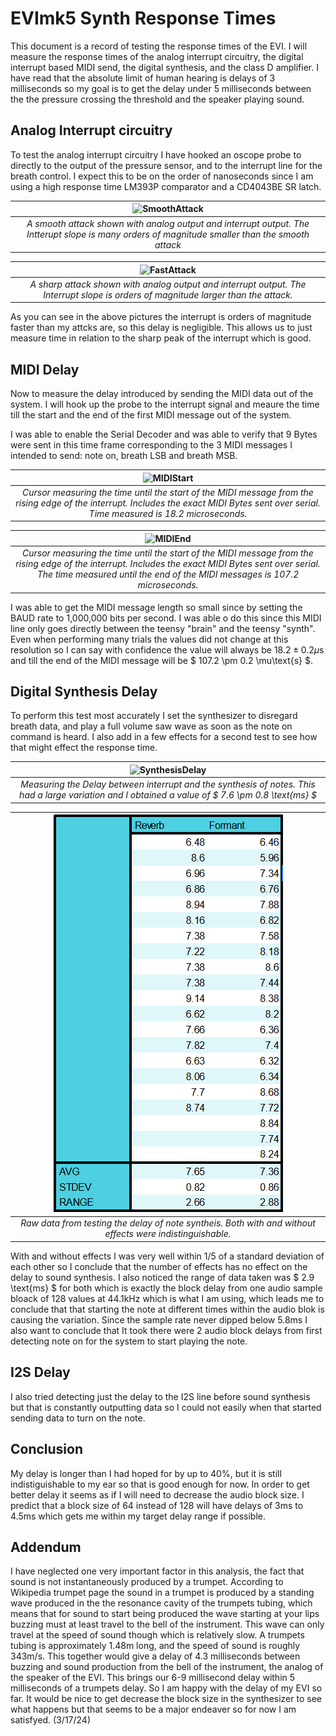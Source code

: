 # EVImk5 Synth Response Times

This document is a record of testing the response times of the EVI. I will measure the response times of the analog interrupt circuitry, the digital interrupt based MIDI send, the digital synthesis, and the class D amplifier. I have read that the absolute limit of human hearing is delays of 3 milliseconds so my goal is to get the delay under 5 milliseconds between the the pressure crossing the threshold and the speaker playing sound. 

## Analog Interrupt circuitry

To test the analog interrupt circuitry I have hooked an oscope probe to directly to the output of the pressure sensor, and to the interrupt line for the breath control. I expect this to be on the order of nanoseconds since I am using a high response time LM393P comparator and a CD4043BE SR latch. 


| ![SmoothAttack](./ResponseTimePic/AnalogInterruptSlow.jpg) |
|:--:|
| *A smooth attack shown with analog output and interrupt output. The Intterupt slope is many orders of magnitude smaller than the smooth attack* |

| ![FastAttack](./ResponseTimePic/AnalogInterruptFast.jpg) |
|:--:|
| *A sharp attack shown with analog output and interrupt output. The Interrupt slope is orders of magnitude larger than the attack.* |

As you can see in the above pictures the interrupt is orders of magnitude faster than my attcks are, so this delay is negligible. This allows us to just measure time in relation to the sharp peak of the interrupt which is good. 

## MIDI Delay

Now to measure the delay introduced by sending the MIDI data out of the system. I will hook up the probe to the interrupt signal and meaure the time till the start and the end of the first MIDI message out of the system. 

I was able to enable the Serial Decoder and was able to verify that 9 Bytes were sent in this time frame corresponding to the 3 MIDI messages I intended to send: note on, breath LSB and breath MSB. 

| ![MIDIStart](./ResponseTimePic/MIDIStart.jpg) |
|:--:|
| *Cursor measuring the time until the start of the MIDI message from the rising edge of the interrupt. Includes the exact MIDI Bytes sent over serial. Time measured is 18.2 microseconds.* |

| ![MIDIEnd](./ResponseTimePic/MIDIEnd.jpg) |
|:--:|
| *Cursor measuring the time until the start of the MIDI message from the rising edge of the interrupt. Includes the exact MIDI Bytes sent over serial. The time measured until the end of the MIDI messages is 107.2 microseconds.* |


I was able to get the MIDI message length so small since by setting the BAUD rate to 1,000,000 bits per second. I was able o do this since this MIDI line only goes directly between the teensy "brain" and the teensy "synth". Even when performing many trials the values did not change at this resolution so I can say with confidence the value will always be $18.2 \pm 0.2 \mu\text{s}$ and till the end of the MIDI message will be $ 107.2 \pm 0.2 \mu\text{s} $. 

## Digital Synthesis Delay

To perform this test most accurately I set the synthesizer to disregard breath data, and play a full volume saw wave as soon as the note on command is heard. I also add in a few effects for a second test to see how that might effect the response time. 

| ![SynthesisDelay](./ResponseTimePic/SynthesisDelay.jpg) |
|:--:|
| *Measuring the Delay between interrupt and the synthesis of notes. This had a large variation and I obtained a value of $ 7.6 \pm 0.8 \text{ms} $* |

| ![SynthesisData](./ResponseTimePic/SynthesisResponse.png) |
|:--:|
| *Raw data from testing the delay of note syntheis. Both with and without effects were indistinguishable.* |

With and without effects I was very well within 1/5 of a standard deviation of each other so I conclude that the number of effects has no effect on the delay to sound synthesis. I also noticed the range of data taken was $ 2.9 \text{ms} $ for both which is exactly the block delay from one audio sample bloack of 128 values at 44.1kHz which is what I am using, which leads me to conclude that that starting the note at different times within the audio blok is causing the variation. Since the sample rate never dipped below 5.8ms I also want to conclude that It took there were 2 audio block delays from first detecting note on for the system to start playing the note. 

## I2S Delay

I also tried detecting just the delay to the I2S line before sound synthesis but that is constantly outputting data so I could not easily when that started sending data to turn on the note. 

## Conclusion 

My delay is longer than I had hoped for by up to 40%, but it is still indistiguishable to my ear so that is good enough for now. In order to get better delay it seems as if I will need to decrease the audio block size. I predict that a block size of 64 instead of 128 will have delays of 3ms to 4.5ms which gets me within my target delay range if possible. 

## Addendum 

I have neglected one very important factor in this analysis, the fact that sound is not instantaneously produced by a trumpet. According to Wikipedia trumpet page the sound in a trumpet is produced by a standing wave produced in the the resonance cavity of the trumpets tubing, which means that for sound to start being produced the wave starting at your lips buzzing must at least travel to the bell of the instrument. This wave can only travel at the speed of sound though which is relatively slow. A trumpets tubing is approximately 1.48m long, and the speed of sound is roughly 343m/s. This together would give a delay of 4.3 milliseconds between buzzing and sound production from the bell of the instrument, the analog of the speaker of the EVI. This brings our 6-9 millisecond delay within 5 milliseconds of a trumpets delay. So I am happy with the delay of my EVI so far. It would be nice to get decrease the block size in the synthesizer to see what happens but that seems to be a major endeaver so for now I am satisfyed. (3/17/24)
